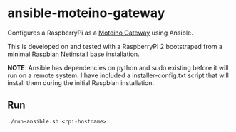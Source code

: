# ansible-moteino-gateway
Configures a RaspberryPi as a [Moteino Gateway](http://lowpowerlab.com/gateway/) using Ansible.

This is developed on and tested with a RaspberryPI 2 bootstraped from a minimal [Raspbian Netinstall](https://github.com/debian-pi/raspbian-ua-netinst/) base installation.

__NOTE__: Ansible has dependencies on python and sudo existing before it will run on a remote system.  I have included a installer-config.txt script that will install them during the initial Raspbian installation.


## Run
```
./run-ansible.sh <rpi-hostname>
```
